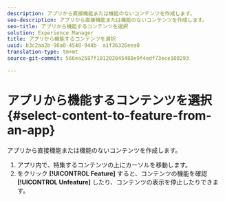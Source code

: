 ```yaml
---
description: アプリから直接機能または機能のないコンテンツを作成します。
seo-description: アプリから直接機能または機能のないコンテンツを作成します。
seo-title: アプリから機能するコンテンツを選択
solution: Experience Manager
title: アプリから機能するコンテンツを選択
uuid: b3c2aa2b-98a0-4548-944b- a1f36326eea0
translation-type: tm+mt
source-git-commit: 566ea2587f101202045488e9f4edf73ece100293

---
```



# アプリから機能するコンテンツを選択{#select-content-to-feature-from-an-app}

アプリから直接機能または機能のないコンテンツを作成します。

1. アプリ内で、特集するコンテンツの上にカーソルを移動します。
1. をクリック **[!UICONTROL Feature]** すると、コンテンツの機能を確認 **[!UICONTROL Unfeature]** したり、コンテンツの表示を停止したりできます。
